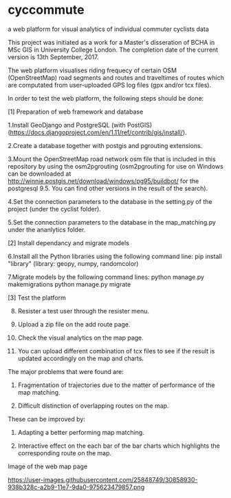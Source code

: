 # cyccommute
a web platform for visual analytics of individual commuter cyclists data

This project was initiated as a work for a Master's disseration of BCHA in MSc GIS in University College London.
The completion date of the current version is 13th September, 2017.

The web platform visualises riding frequecy of certain OSM (OpenStreetMap) road segments and routes and traveltimes of routes which are computated from user-uploaded GPS log files (gpx and/or tcx files).

In order to test the web platform, the following steps should be done:

[1] Preparation of web framework and database

1.Install GeoDjango and PostgreSQL (with PostGIS) (https://docs.djangoproject.com/en/1.11/ref/contrib/gis/install/).

2.Create a database together with postgis and pgrouting extensions.

3.Mount the OpenStreetMap road network osm file that is included in this repository by using the osm2pgrouting (osm2pgrouting for use on Windows can be downloaded at http://winnie.postgis.net/download/windows/pg95/buildbot/ for the postgresql 9.5. You can find other versions in the result of the search).

4.Set the connection parameters to the database in the setting.py of the project (under the cyclist folder).

5.Set the connection parameters to the database in the map_matching.py under the ananlytics folder.


[2] Install dependancy and migrate models

6.Install all the Python libraries using the following command line:
  pip install "library" (library: geopy, numpy, randomcolor)

7.Migrate models by the following command lines:
  python manage.py makemigrations
  python manage.py migrate


[3] Test the platform

8. Resister a test user through the resister menu.

9. Upload a zip file on the add route page.

10. Check the visual analytics on the map page.

11. You can upload different combination of tcx files to see if the result is updated accordingly on the map and charts.

The major problems that were found are:

1. Fragmentation of trajectories due to the matter of performance of the map matching.

2. Difficult distinction of overlapping routes on the map.

These can be improved by:

1. Adapting a better performing map matching.

2. Interactive effect on the each bar of the bar charts which highlights the corresponding route on the map.


Image of the web map page

https://user-images.githubusercontent.com/25848749/30858930-938b328c-a2b9-11e7-9da0-975623479857.png
